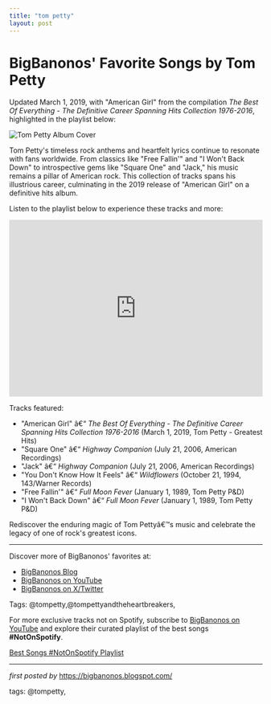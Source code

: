 ```yaml
---
title: "tom petty"
layout: post
---
```

<div class="post-title"> <h1>BigBanonos' Favorite Songs by Tom Petty</h1>
</div>
<p>Updated March 1, 2019, with "American Girl" from the compilation <i>The Best Of Everything - The Definitive Career Spanning Hits Collection 1976-2016</i>, highlighted in the playlist below:</p>
<div class="post-image"> <img src="https://media.newyorker.com/photos/590972128b51cf59fc422937/master/pass/Seabrook-Tom-Petty1.jpg" alt="Tom Petty Album Cover">
</div>
<p>Tom Petty's timeless rock anthems and heartfelt lyrics continue to resonate with fans worldwide. From classics like "Free Fallin'" and "I Won't Back Down" to introspective gems like "Square One" and "Jack," his music remains a pillar of American rock. This collection of tracks spans his illustrious career, culminating in the 2019 release of "American Girl" on a definitive hits album.</p>
<p>Listen to the playlist below to experience these tracks and more:</p>
<div class="spotify-embed"> <iframe src="https://open.spotify.com/embed/playlist/7LxOBsdA7KK08VAnX9l68p?utm_source=generator" width="100%" height="352" frameBorder="0" allowfullscreen="" allow="autoplay; clipboard-write; encrypted-media; fullscreen; picture-in-picture" loading="lazy"></iframe>
</div>
<p>Tracks featured:</p>
<ul> <li>"American Girl" â€“ <i>The Best Of Everything - The Definitive Career Spanning Hits Collection 1976-2016</i> (March 1, 2019, Tom Petty - Greatest Hits)</li> <li>"Square One" â€“ <i>Highway Companion</i> (July 21, 2006, American Recordings)</li> <li>"Jack" â€“ <i>Highway Companion</i> (July 21, 2006, American Recordings)</li> <li>"You Don't Know How It Feels" â€“ <i>Wildflowers</i> (October 21, 1994, 143/Warner Records)</li> <li>"Free Fallin'" â€“ <i>Full Moon Fever</i> (January 1, 1989, Tom Petty P&D)</li> <li>"I Won't Back Down" â€“ <i>Full Moon Fever</i> (January 1, 1989, Tom Petty P&D)</li>
</ul>
<p>Rediscover the enduring magic of Tom Pettyâ€™s music and celebrate the legacy of one of rock's greatest icons.</p>
<hr>
<div class="post-footer"> <p>Discover more of BigBanonos' favorites at:</p> <ul> <li><a href="https://bigbanonos.blogspot.com/" target="_blank">BigBanonos Blog</a></li> <li><a href="https://www.youtube.com/@BigBanonos" target="_blank">BigBanonos on YouTube</a></li> <li><a href="https://x.com/bigbanonos" target="_blank">BigBanonos on X/Twitter</a></li> </ul>
</div>
<div class="post-tags"> Tags: @tompetty,@tompettyandtheheartbreakers,
</div>


<!--Subscribe and Playlist Links-->
<div>
    <p>For more exclusive tracks not on Spotify, subscribe to <a href="https://www.youtube.com/@BigBanonos" target="_blank">BigBanonos on YouTube</a> and explore their curated playlist of the best songs <strong>#NotOnSpotify</strong>.</p>
    <p><a href="https://www.youtube.com/playlist?list=PLtuNtuTatqI0kFahUCbtbfenC_ET5O_tr" target="_blank">Best Songs #NotOnSpotify Playlist<br /></a></p></div>

<hr />

<p><em>first posted by</em> <a href="https://bigbanonos.blogspot.com/" rel="noopener" target="_new">https://bigbanonos.blogspot.com/</a></p>

<p>tags: @tompetty,</p>
